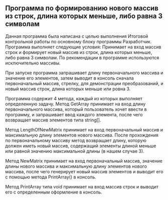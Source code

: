 ## Программа по формированию нового массив из строк, длина которых меньше, либо равна 3 символам

Данная программа была написана с целью выполнения Итоговой контрольной работы по основному блоку программы Разработчик.
Программа выполняет следующие условия:
Принимает на вход массив строк и формирует новый массив из строк, длина которых меньше, либо равна 3 символам. По рекомендации в программе используются исключительно массивы.

При запуске программа запрашивает длину первоначального массива и значение его элементов, затем выводит в консоль сначала первоначальный массив, стрелку, для демонстрации преобразований, и новый массив строк, длина которых меньше или ровна 3.

Программа содержит 4 метода, каждый из которых выполняет определенную задачу.
Метод GetArray принимает на вход длину первоначального массива, который пользователь хочет ввести в программу, и запрашивает ввод каждого элемента, после чего возвращает массив элементов типа string[].

Метод LengthOfNewMatrix принимает на вход первоначальный массив и максимальную длину элементов нового массива. После прохождения по первоначальному массиву метод возвращает длину, которую должен иметь новый массив, содержащий элементы длиной меньше или равной значению максимальной длины (в нашем случае 3).

Метод NewMatrix принимает на вход первоначальный массив, значение длины нового массива и  максимальную длину  элементов нового массива, после чего генерирует новый массив элементов и выводит его с помощью метода PrintArray() в консоль.

Метод  PrintArray типа void принимает на вход массив строк и выводит его с определенным оформление в консоль.
 
